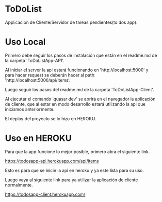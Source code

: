 # ToDoList
Applicacion de Cliente/Servidor de tareas pendientes(to dos app).

# Uso Local
Primero debe seguir los pasos de instalación que están en el readme.md de la carpeta 'ToDoListApp-API'.

Al iniciar el server la api estará funcionando en 'http://localhost:5000' y para hacer request se deberán hacer al path: 'http://localhost:5000/api/items'.

Luego seguir los pasos del readme.md de la carpeta 'ToDoListApp-Client'.

Al ejecutar el comando 'quasar dev' se abrirá en el navegador la aplicación de cliente, que al estar en modo desarrollo estará utilizando la api que iniciamos anteriormente.

El deploy del proyecto se lo hizo en HEROKU.

# Uso en HEROKU
Para que la app funcione lo mejor posible, primero abra el siguiente link.

https://todosapp-api.herokuapp.com/api/items

Esto es para que se inicie la api en heroku y ya este lista para su uso.

Luego vaya al siguiente link para ya utilizar la aplicación de cliente normalmente.

https://todosapp-client.herokuapp.com/
